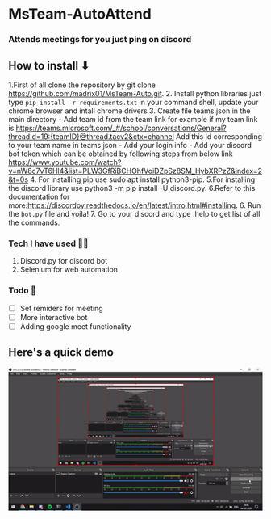 # MsTeam-AutoAttend
### Attends meetings for you just ping on discord

## How to install ⬇
1.First of all clone the repository by git clone https://github.com/madrix01/MsTeam-Auto.git.
2. Install python libraries just type ```pip install -r requirements.txt``` in your command shell, update your chrome browser and intall chrome drivers
3. Create file teams.json in the main directory
      - Add team id from the team link 
       for example if my team link is https://teams.microsoft.com/_#/school/conversations/General?threadId=19:{teamID}@thread.tacv2&ctx=channel
       Add this id corresponding to your team name in teams.json
      - Add your login info 
      - Add your discord bot token which can be obtained by following steps from below link
       https://www.youtube.com/watch?v=nW8c7vT6Hl4&list=PLW3GfRiBCHOhfVoiDZpSz8SM_HybXRPzZ&index=2&t=0s
4. For installing pip use sudo apt install python3-pip.
5.For installing the discord library use python3 -m pip install -U discord.py.
6.Refer to this documentation for more:https://discordpy.readthedocs.io/en/latest/intro.html#installing.
6. Run the ```bot.py``` file and voila!
7. Go to your discord and type .help to get list of all the commands.

### Tech I have used 👩‍💻
 1. Discord.py for discord bot
 2. Selenium for web automation
 
### Todo 📝
- [ ] Set remiders for meeting 
- [ ] More interactive bot 
- [ ] Adding google meet functionality

## Here's a quick demo 
![](Demo.gif)
